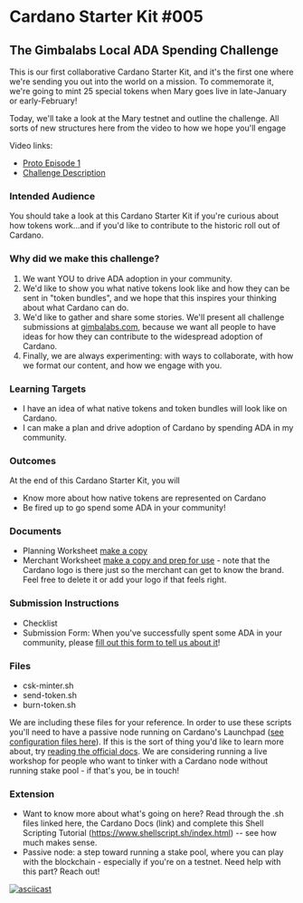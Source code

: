 # Cardano Starter Kit #005
## The Gimbalabs Local ADA Spending Challenge

This is our first collaborative Cardano Starter Kit, and it's the first one where we're sending you out into the world on a mission. To commemorate it, we're going to mint 25 special tokens when Mary goes live in late-January or early-February! 

Today, we'll take a look at the Mary testnet and outline the challenge. All sorts of new structures here from the video to how we hope you'll engage

Video links: 
- [Proto Episode 1](https://youtu.be/QZqV8P7nqlo)
- [Challenge Description]()

### Intended Audience
You should take a look at this Cardano Starter Kit if you're curious about how tokens work...and if you'd like to contribute to the historic roll out of Cardano.

### Why did we make this challenge?
1. We want YOU to drive ADA adoption in your community.
2. We'd like to show you what native tokens look like and how they can be sent in "token bundles", and we hope that this inspires your thinking about what Cardano can do.
3. We'd like to gather and share some stories. We'll present all challenge submissions at [gimbalabs.com](https://gimbalabs.com), because we want all people to have ideas for how they can contribute to the widespread adoption of Cardano.
4. Finally, we are always experimenting: with ways to collaborate, with how we format our content, and how we engage with you.

### Learning Targets
- I have an idea of what native tokens and token bundles will look like on Cardano.
- I can make a plan and drive adoption of Cardano by spending ADA in my community.

### Outcomes
At the end of this Cardano Starter Kit, you will
- Know more about how native tokens are represented on Cardano
- Be fired up to go spend some ADA in your community!

### Documents
- Planning Worksheet [make a copy](https://docs.google.com/document/d/1zE95LY1sQMd6kpIVY0G3ZwCE1yCtA5Il4i9HhU8MVIo/copy)
- Merchant Worksheet [make a copy and prep for use](https://docs.google.com/document/d/1NVs80lpFzCXDZTfCGMVISWRyKtGatVKT0bsrSVmanh4/edit) - note that the Cardano logo is there just so the merchant can get to know the brand. Feel free to delete it or add your logo if that feels right.

### Submission Instructions
- Checklist
- Submission Form: When you've successfully spent some ADA in your community, please [fill out this form to tell us about it](https://lkj3u1s1jd5.typeform.com/to/NDRtQV5m)!

### Files
- csk-minter.sh
- send-token.sh
- burn-token.sh

We are including these files for your reference. In order to use these scripts you'll need to have a passive node running on Cardano's Launchpad ([see configuration files here](https://hydra.iohk.io/build/5102327/download/1/index.html)). If this is the sort of thing you'd like to learn more about, try [reading the official docs](https://docs.cardano.org/projects/cardano-node/en/latest/index.html). We are considering running a live workshop for people who want to tinker with a Cardano node without running stake pool - if that's you, be in touch!

### Extension
- Want to know more about what's going on here? Read through the .sh files linked here, the Cardano Docs (link) and complete this Shell Scripting Tutorial (https://www.shellscript.sh/index.html) -- see how much makes sense.
- Passive node: a step toward running a stake pool, where you can play with the blockchain - especially if you're on a testnet. Need help with this part? Reach out!


[![asciicast](https://asciinema.org/a/fHxFOJKRgVRUCFEeDFrDqUHKl.svg)](https://asciinema.org/a/fHxFOJKRgVRUCFEeDFrDqUHKl)
